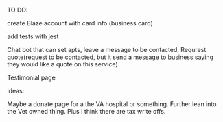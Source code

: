 

TO DO: 

create Blaze account with card info (business card) 

add tests with jest

Chat bot that can set apts, leave a message to be contacted, Requrest quote(request to be contacted, but it send a message to business saying they would like a quote on this service) 

Testimonial page

ideas:

Maybe a donate page for a the VA hospital or something. Further lean into the Vet owned thing. Plus I think there are tax write offs.


